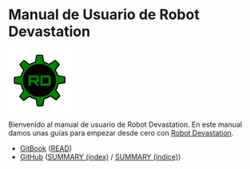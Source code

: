 # Manual de Usuario de Robot Devastation

![Robot Devastation Logo](../assets/robotDevastation-125px.png)

Bienvenido al manual de usuario de Robot Devastation. En este manual damos unas guías para empezar desde cero con [Robot Devastation](http://asrob.uc3m.es/index.php/Robot_Devastation).

- [GitBook](https://www.gitbook.com/book/asrob-uc3m/robotdevastation-user-manual) ([READ](https://asrob-uc3m.gitbooks.io/robotdevastation-user-manual/content/))
- [GitHub](https://github.com/asrob-uc3m/robotdevastation-user-manual) ([SUMMARY (index)](https://github.com/asrob-uc3m/robotdevastation-user-manual/blob/master/en/SUMMARY.md) / [SUMMARY (índice)](https://github.com/asrob-uc3m/robotdevastation-user-manual/blob/master/es/SUMMARY.md))
